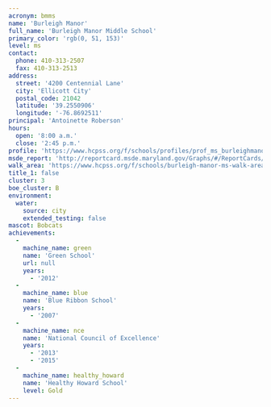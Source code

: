 ```yaml
---
acronym: bmms
name: 'Burleigh Manor'
full_name: 'Burleigh Manor Middle School'
primary_color: 'rgb(0, 51, 153)'
level: ms
contact:
  phone: 410-313-2507
  fax: 410-313-2513
address:
  street: '4200 Centennial Lane'
  city: 'Ellicott City'
  postal_code: 21042
  latitude: '39.2550906'
  longitude: '-76.8692511'
principal: 'Antoinette Roberson'
hours:
  open: '8:00 a.m.'
  close: '2:45 p.m.'
profile: 'https://www.hcpss.org/f/schools/profiles/prof_ms_burleighmanor.pdf'
msde_report: 'http://reportcard.msde.maryland.gov/Graphs/#/ReportCards/ReportCardSchool/1//1/13/0216/'
walk_area: 'https://www.hcpss.org/f/schools/burleigh-manor-ms-walk-area.pdf'
title_1: false
cluster: 3
boe_cluster: B
environment:
  water:
    source: city
    extended_testing: false
mascot: Bobcats
achievements:
  -
    machine_name: green
    name: 'Green School'
    url: null
    years:
      - '2012'
  -
    machine_name: blue
    name: 'Blue Ribbon School'
    years:
      - '2007'
  -
    machine_name: nce
    name: 'National Council of Excellence'
    years:
      - '2013'
      - '2015'
  -
    machine_name: healthy_howard
    name: 'Healthy Howard School'
    level: Gold
---
```

